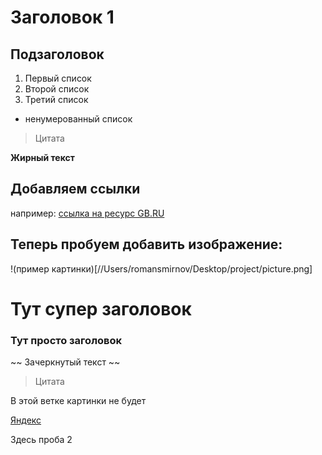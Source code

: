 # Заголовок 1

## Подзаголовок

1. Первый список
2. Второй список
3. Третий список

* ненумерованный список

>Цитата

**Жирный текст**

## Добавляем ссылки
например: [ссылка на ресурс GB.RU](http://gb.ru) 

## Теперь пробуем добавить изображение: 
!(пример картинки)[//Users/romansmirnov/Desktop/project/picture.png]

Тут супер заголовок
===
### Тут просто заголовок

~~ Зачеркнутый текст ~~

>Цитата

В этой ветке картинки не будет

[Яндекс](https://yandex.ru)

Здесь проба 2